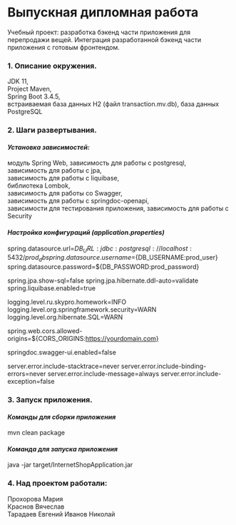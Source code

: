 # **Выпускная дипломная работа**

Учебный проект: разработка бэкенд части приложения для перепродажи вещей.
Интеграция разработанной бэкенд части приложения с готовым фронтендом.

### 1. Описание окружения.
JDK 11,  
Project Maven,  
Spring Boot 3.4.5,  
встраиваемая база данных H2 (файл transaction.mv.db),
база данных PostgreSQL

### 2. Шаги развертывания.
#### *Установка зависимостей:*
модуль Spring Web, 
зависимость для работы с postgresql,  
зависимость для работы с jpa,  
зависимость для работы с liquibase,  
библиотека Lombok,  
зависимость для работы со Swagger,  
зависимость для работы с springdoc-openapi,  
зависимости для тестирования приложения,
зависимость для работы с Security

#### *Настройка конфигураций (application.properties)*

spring.datasource.url=${DB_URL:jdbc:postgresql://localhost:5432/prod_db}
spring.datasource.username=${DB_USERNAME:prod_user}
spring.datasource.password=${DB_PASSWORD:prod_password}

spring.jpa.show-sql=false
spring.jpa.hibernate.ddl-auto=validate
spring.liquibase.enabled=true

logging.level.ru.skypro.homework=INFO
logging.level.org.springframework.security=WARN
logging.level.org.hibernate.SQL=WARN

spring.web.cors.allowed-origins=${CORS_ORIGINS:https://yourdomain.com}

springdoc.swagger-ui.enabled=false

server.error.include-stacktrace=never
server.error.include-binding-errors=never
server.error.include-message=always
server.error.include-exception=false

### 3. Запуск приложения.
#### *Команды для сборки приложения*
mvn clean package
#### *Команда для запуска приложения*
java -jar target/InternetShopApplication.jar

### 4. Над проектом работали:
Прохорова Мария  
Краснов Вячеслав  
Тарадаев Евгений 
Иванов Николай


